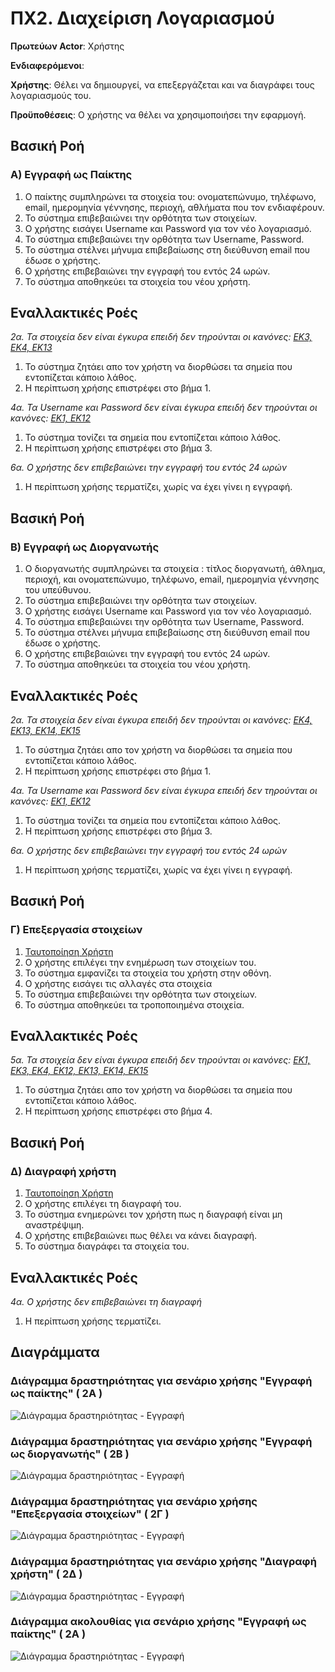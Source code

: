 # ΠΧ2. Διαχείριση Λογαριασμού 

**Πρωτεύων Actor**: Χρήστης  

**Ενδιαφερόμενοι**:

**Χρήστης**: Θέλει να δημιουργεί, να επεξεργάζεται και να διαγράφει τους λογαριασμούς του.

**Προϋποθέσεις**: Ο χρήστης να θέλει να χρησιμοποιήσει την εφαρμογή.

## Βασική Ροή

### Α) Εγγραφή ως Παίκτης
1. Ο παίκτης συμπληρώνει τα στοιχεία του: ονοματεπώνυμο, τηλέφωνο, email, ημερομηνία γέννησης, περιοχή, αθλήματα που τον ενδιαφέρουν.
2. Το σύστημα επιβεβαιώνει την ορθότητα των στοιχείων.
3. Ο χρήστης εισάγει Username και Password για τον νέο λογαριασμό.
4. Το σύστημα επιβεβαιώνει την ορθότητα των Username, Password.
5. Το σύστημα στέλνει μήνυμα επιβεβαίωσης στη διεύθυνση email που έδωσε ο χρήστης.
6. Ο χρήστης επιβεβαιώνει την εγγραφή του εντός 24 ωρών.
7. Το σύστημα αποθηκεύει τα στοιχεία του νέου χρήστη.

## Εναλλακτικές Ροές

*2α. Τα στοιχεία δεν είναι έγκυρα επειδή δεν τηρούνται οι κανόνες: [ΕΚ3, ΕΚ4, ΕΚ13](software-requirements.md#επιχειρησιακοί-κανόνες)*
1. Το σύστημα ζητάει απο τον χρήστη να διορθώσει τα σημεία που εντοπίζεται κάποιο λάθος.
2. Η περίπτωση χρήσης επιστρέφει στο βήμα 1.

*4α. Τα Username και Password δεν είναι έγκυρα επειδή δεν τηρούνται οι κανόνες: [ΕΚ1, ΕΚ12](software-requirements.md#επιχειρησιακοί-κανόνες)*
1. Το σύστημα τονίζει τα σημεία που εντοπίζεται κάποιο λάθος.
2. Η περίπτωση χρήσης επιστρέφει στο βήμα 3.
	
*6α. Ο χρήστης δεν επιβεβαιώνει την εγγραφή του εντός 24 ωρών*
1. Η περίπτωση χρήσης τερματίζει, χωρίς να έχει γίνει η εγγραφή.

## Βασική Ροή

### Β) Εγγραφή ως Διοργανωτής
1. Ο διοργανωτής συμπληρώνει τα στοιχεία : τίτλος διοργανωτή, άθλημα, περιοχή, και ονοματεπώνυμο, τηλέφωνο, email, ημερομηνία γέννησης του υπεύθυνου.
2. Το σύστημα επιβεβαιώνει την ορθότητα των στοιχείων.
3. Ο χρήστης εισάγει Username και Password για τον νέο λογαριασμό.
4. Το σύστημα επιβεβαιώνει την ορθότητα των Username, Password.
5. Το σύστημα στέλνει μήνυμα επιβεβαίωσης στη διεύθυνση email που έδωσε ο χρήστης.
6. Ο χρήστης επιβεβαιώνει την εγγραφή του εντός 24 ωρών.
7. Το σύστημα αποθηκεύει τα στοιχεία του νέου χρήστη.


## Εναλλακτικές Ροές

*2α. Τα στοιχεία δεν είναι έγκυρα επειδή δεν τηρούνται οι κανόνες: [ΕΚ4, ΕΚ13, ΕΚ14, ΕΚ15](software-requirements.md#επιχειρησιακοί-κανόνες)*
1. Το σύστημα ζητάει απο τον χρήστη να διορθώσει τα σημεία που εντοπίζεται κάποιο λάθος.
2. Η περίπτωση χρήσης επιστρέφει στο βήμα 1.

*4α. Τα Username και Password δεν είναι έγκυρα επειδή δεν τηρούνται οι κανόνες: [ΕΚ1, ΕΚ12](software-requirements.md#επιχειρησιακοί-κανόνες)*
1. Το σύστημα τονίζει τα σημεία που εντοπίζεται κάποιο λάθος.
2. Η περίπτωση χρήσης επιστρέφει στο βήμα 3.
	
*6α. Ο χρήστης δεν επιβεβαιώνει την εγγραφή του εντός 24 ωρών*
1. Η περίπτωση χρήσης τερματίζει, χωρίς να έχει γίνει η εγγραφή.


## Βασική Ροή

### Γ) Επεξεργασία στοιχείων 
1. [Ταυτοποίηση Χρήστη](uc3-user-verification.md)
2. Ο χρήστης επιλέγει την ενημέρωση των στοιχείων του.
3. Το σύστημα εμφανίζει τα στοιχεία του χρήστη στην οθόνη.
4. Ο χρήστης εισάγει τις αλλαγές στα στοιχεία
5. Το σύστημα επιβεβαιώνει την ορθότητα των στοιχείων.
6. Το σύστημα αποθηκεύει τα τροποποιημένα στοιχεία.

## Εναλλακτικές Ροές

*5α. Τα στοιχεία δεν είναι έγκυρα επειδή δεν τηρούνται οι κανόνες: [ΕΚ1, ΕΚ3, ΕΚ4, ΕΚ12, ΕΚ13, ΕΚ14, ΕΚ15](software-requirements.md#επιχειρησιακοί-κανόνες)*
1. Το σύστημα ζητάει απο τον χρήστη να διορθώσει τα σημεία που εντοπίζεται κάποιο λάθος.
2. Η περίπτωση χρήσης επιστρέφει στο βήμα 4.


## Βασική Ροή

### Δ) Διαγραφή χρήστη 
1. [Ταυτοποίηση Χρήστη](uc3-user-verification.md)
2. Ο χρήστης επιλέγει τη διαγραφή του.
3. Το σύστημα ενημερώνει τον χρήστη πως η διαγραφή είναι μη αναστρέψιμη.
4. Ο χρήστης επιβεβαιώνει πως θέλει να κάνει διαγραφή.
5. Το σύστημα διαγράφει τα στοιχεία του.

## Εναλλακτικές Ροές

*4α. Ο χρήστης δεν επιβεβαιώνει τη διαγραφή*
1. Η περίπτωση χρήσης τερματίζει.


## Διαγράμματα

### **Διάγραμμα δραστηριότητας για σενάριο χρήσης "Εγγραφή ως παίκτης" ( 2Α )**
![Διάγραμμα δραστηριότητας - Εγγραφή](uml/requirements/uc2_A.png)

### **Διάγραμμα δραστηριότητας για σενάριο χρήσης "Εγγραφή ως διοργανωτής" ( 2B )**
![Διάγραμμα δραστηριότητας - Εγγραφή](uml/requirements/uc2_B.png)

### **Διάγραμμα δραστηριότητας για σενάριο χρήσης "Επεξεργασία στοιχείων" ( 2Γ )**
![Διάγραμμα δραστηριότητας - Εγγραφή](uml/requirements/uc2_C.png)

### **Διάγραμμα δραστηριότητας για σενάριο χρήσης "Διαγραφή χρήστη" ( 2Δ )**
![Διάγραμμα δραστηριότητας - Εγγραφή](uml/requirements/uc2_D.png)

### **Διάγραμμα ακολουθίας για σενάριο χρήσης "Εγγραφή ως παίκτης" ( 2Α )**
![Διάγραμμα δραστηριότητας - Εγγραφή](uml/requirements/uc2_sequence.png)



